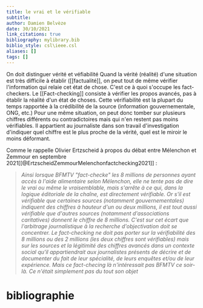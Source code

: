 ```yaml
---
title: le vrai et le vérifiable
subtitle:
author: Damien Belvèze
date: 30/10/2021
link_citations: true
bibliography: mylibrary.bib
biblio_style: csl\ieee.csl
aliases: []
tags: []
---
```



On doit distinguer vérité et véfiabilité
Quand la vérité (réalité) d'une situation est très difficile à établir ([[factualité]], on peut tout de même vérifier l'information qui relaie cet état de chose. C'est ce à quoi s'occupe les fact-checkers. Le [[Fact-checking]] consiste à vérifier les propos avancés, pas à établir la réalité d'un état de choses. Cette vérifiabilité est la plupart du temps rapportée à la crédibilité de la source (information gouvernementale, ONG, etc.)
Pour une même situation, on peut donc tomber sur plusieurs chiffres différents ou contradictoires mais qui n'en restent pas moins vérifiables. Il appartient au journaliste dans son travail d'investigation d'indiquer quel chiffre est le plus proche de la vérité, quel est le miroir le moins déformant. 

Comme le rappelle Olivier Ertzscheid à propos du débat entre Mélenchon et Zemmour en septembre 2021[[@ErtzscheidZemmourMelenchonfactchecking2021]] : 

>_Ainsi lorsque BFMTV "fact-checke" les 8 millions de personnes ayant accès à l'aide alimentaire selon Mélenchon, elle ne tente pas de dire le vrai ou même le vraisemblable, mais s'arrête à ce qui, dans la logique éditoriale de la chaîne, est directement vérifiable. Or s'il est vérifiable que certaines sources (notamment gouvernementales) indiquent des chiffres à hauteur d'un ou deux millions, il est tout aussi vérifiable que d'autres sources (notamment d'associations caritatives) donnent le chiffre de 8 millions. C'est sur cet écart que l'arbitrage journalistique à la recherche d'objectivation doit se concentrer. Le fact-checking ne doit pas porter sur la vérifiabilité des 8 millions ou des 2 millions (les deux chiffres sont vérifiables) mais sur les sources et la légitimité des chiffres avancés dans un contexte social qu'il appartiendrait aux journalistes présents de décrire et de documenter du fait de leur spécialité, de leurs enquêtes et/ou de leur expérience. Mais ce fact-checing là n'intéressait pas BFMTV ce soir-là. Ce n'était simplement pas du tout son objet_




# bibliographie

